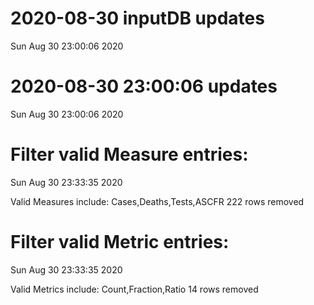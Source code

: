 
# 2020-08-30 inputDB updates 
 Sun Aug 30 23:00:06 2020 


# 2020-08-30 23:00:06 updates 
 Sun Aug 30 23:00:06 2020 


# Filter valid Measure entries: 
 Sun Aug 30 23:33:35 2020 

Valid Measures include: Cases,Deaths,Tests,ASCFR
 222 rows removed
# Filter valid Metric entries: 
 Sun Aug 30 23:33:35 2020 

Valid Metrics include: Count,Fraction,Ratio
 14 rows removed